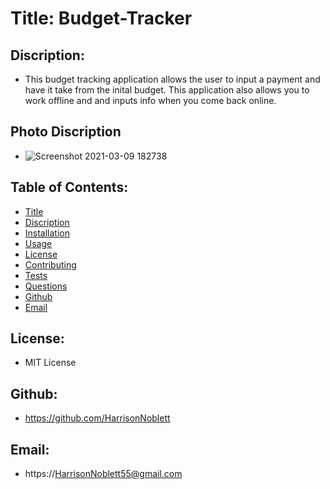 
  # Title: Budget-Tracker

  ## Discription: 
  * This budget tracking application allows the user to input a payment and have it take from the inital budget. This application also allows you to work offline and and inputs info when you come back online.

  ## Photo Discription
  * ![Screenshot 2021-03-09 182738](https://user-images.githubusercontent.com/72479406/110556993-4bb67380-8105-11eb-800f-f3e608c6a96a.png)

  ## Table of Contents: 
  * [Title](#Title)
  * [Discription](#Description)
  * [Installation](#Installation)
  * [Usage](#Usage)
  * [License](#License)
  * [Contributing](#Contributing)
  * [Tests](#Tests)
  * [Questions](#Questions)
  * [Github](#Github)
  * [Email](#Email)

  ## License: 
  * MIT License

  ## Github: 
  * https://github.com/HarrisonNoblett

  ## Email: 
  * https://HarrisonNoblett55@gmail.com
